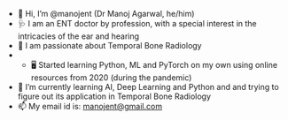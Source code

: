 - 👋 Hi, I’m @manojent (Dr Manoj Agarwal, he/him)
- 🩺 I am an ENT doctor by profession, with a special interest in the intricacies of the ear and hearing
- 👀 I am passionate about Temporal Bone Radiology
- - 🖥️ Started learning Python, ML and PyTorch on my own using online resources from 2020 (during the pandemic)
- 🌱 I’m currently learning AI, Deep Learning and Python and and trying to figure out its application in Temporal Bone Radiology
- 📫 My email id is: manojent@gmail.com

<!---
manojent/manojent is a ✨ special ✨ repository because its `README.md` (this file) appears on your GitHub profile.
You can click the Preview link to take a look at your changes.
--->

